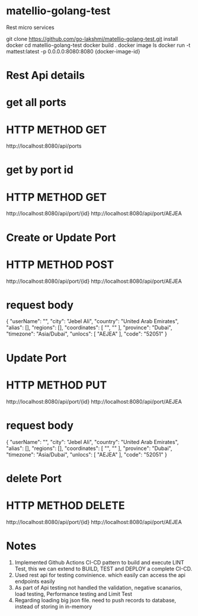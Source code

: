 # matellio-golang-test
Rest micro services 

git clone https://github.com/go-lakshmi/matellio-golang-test.git
install docker 
cd matellio-golang-test
docker build .
docker image ls
docker run -t mattest:latest -p 0.0.0.0:8080:8080 {docker-image-id}

# Rest Api details
# get all ports 
# HTTP METHOD GET 
http://localhost:8080/api/ports

# get by port id 
# HTTP METHOD GET 
http://localhost:8080/api/port/{id}
http://localhost:8080/api/port/AEJEA

# Create or Update Port 
# HTTP METHOD POST
http://localhost:8080/api/port/{id}
http://localhost:8080/api/port/AEJEA
# request body
{
        "userName": "",
        "city": "Jebel Ali",
        "country": "United Arab Emirates",
        "alias": [],
        "regions": [],
        "coordinates": [
            "",
            ""
        ],
        "province": "Dubai",
        "timezone": "Asia/Dubai",
        "unlocs": [
            "AEJEA"
        ],
        "code": "52051"
    }

# Update Port  
# HTTP METHOD PUT
http://localhost:8080/api/port/{id}
http://localhost:8080/api/port/AEJEA
# request body
{
        "userName": "",
        "city": "Jebel Ali",
        "country": "United Arab Emirates",
        "alias": [],
        "regions": [],
        "coordinates": [
            "",
            ""
        ],
        "province": "Dubai",
        "timezone": "Asia/Dubai",
        "unlocs": [
            "AEJEA"
        ],
        "code": "52051"
    }
# delete Port  
# HTTP METHOD DELETE
http://localhost:8080/api/port/{id}
http://localhost:8080/api/port/AEJEA     


# Notes
1) Implemented Github Actions CI-CD pattern to build and execute LINT Test, this we can extend to BUILD, TEST and DEPLOY a  complete CI-CD.
2) Used rest api for testing convinience. which easily can access the api endpoints easily
3) As part of Api testing not handled the validation, negative scanarios, load testing, Performance testing and Limit Test
4) Regarding loading big json file. need to push records to database, instead of storing in in-memory
 
